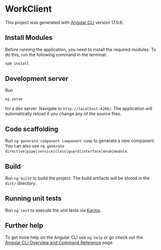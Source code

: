 # WorkClient

This project was generated with [Angular CLI](https://github.com/angular/angular-cli) version 17.0.6.

## Install Modules
Before running the application, you need to install the required modules. To do this, run the following command in the terminal:
```bash
npm install
```

## Development server

Run 
```bash
ng serve
```
for a dev server. Navigate to `http://localhost:4200/`. The application will automatically reload if you change any of the source files.

## Code scaffolding

Run `ng generate component component-name` to generate a new component. You can also use `ng generate directive|pipe|service|class|guard|interface|enum|module`.

## Build

Run `ng build` to build the project. The build artifacts will be stored in the `dist/` directory.

## Running unit tests

Run `ng test` to execute the unit tests via [Karma](https://karma-runner.github.io).

## Further help

To get more help on the Angular CLI use `ng help` or go check out the [Angular CLI Overview and Command Reference](https://angular.io/cli) page.
